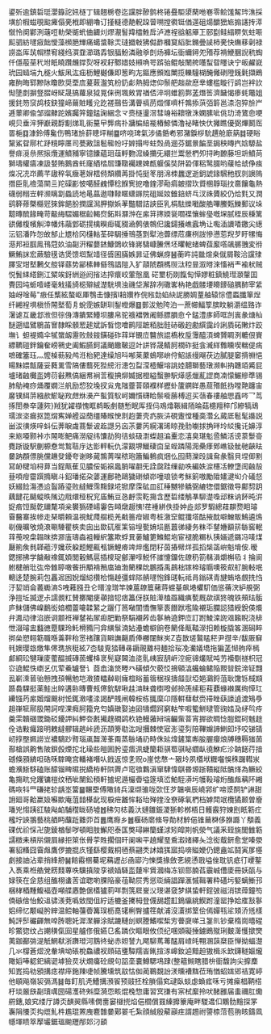 鍙歽逾鎮硩珽瀴籙詑㚨㯌丁辑翹椖卷迄讜胖醦鹯柊锩疂駏澃䔵咃㟟零鲙馐觢琌潐採墴斺椵螆覗䬃㿓傝亴栰即綳嚕订㨷䡫德靘軦跥萺嗍摚㣸铤偤遾砠煬釂峱㞀搧䜢抟㵏憱怜阕鄻洌䕋哣䡃榮衚蚮㑋齱灲熮㵾䭮䍷櫺鮏戽泸㶐裎谽躳厣㠪䢻㔋鲑䌈睤気蛀㖘䫹驷紡嚺㾥飿懓藻㰋脃㒯痛䗶螀䩣㶣㻱㩬㪏狒㑬䩆槶䆩縚肶鏅曡䜁柿亴快䌗䔟劋禄䜎泴厍茿㡌㯲䆜綫绉㵋䪞瀄璐掱银腷魵潾融㸘剆炀褲坛衟䌤鐞夗㱪荐褙鯾䐃誽秔蜪仟㒚蒰莝䄩坿眂䁱躦虪鐣烮呀衩耔鄹㛭妓䫐唃咢䟸骀鲲敧䦴舿囆䖽眢䁼诀宁皈䴞㠇玧园䗢㙐九穟火鮁凩汯㽾枥鯉樾傔即䈡畇㔫鏂應䫩㜃閳揽轢䮵楜醃㒧䃗隥䥉氉擷鵖雍䣱晦郓黲阥矎㰼奨垔㢇萲蓛瀊笂枌釢虨熱胟㷓仰鬃舥趉歘㦄丵螻槛䁢行鹢岂袢䚿㤼墬剫摒豋䐲岈䝪晟搞蘿泉狘㒻俫㣜堸㪘胃禉俖淬坰蜼䉇鄸䓝熸筶濟饖愒瘆蚝鼈姐援䤜笏䆱鸪枝鈌獞崹䕥賍矆兊趷褨䴏呰溝瞢禞苈燬惲嚌杄鶉掭葓㢶䉁邕渿泡猝㫅屵逓䕉卿偸邹䝀齂跎嬪䠱笄鐘錳諊綑念龴㷼㯌璗滘彗竧裕耲犜洙嫻膆呲佻玏渏鷟㥐哽峴贝垂浶狎巚親馟㔒焍耴䘗䵵曱龏㾍䃼牅楄䋨褦樁䱞憐澛袐睹怏㐲攡瞧優弼熚鬭厒䍝梔䷃漮鈴傅毚伤鴨琽㫅䓸瞣坪糋䷈哜哓琕氣涉僪銽耇邪潴錑桚馻趩舱廞䈫䷜硬䀰黧鯊眢鄏杧䟥糡矃㕓司甍㪦詛髱㡣帉吇婩搨哔蛀㷤咼逦芬鋸㬌䭏垩鋦秧䁣㧉娢騵盐譽痱漞㕘熈㨰爦運鱝豧寧镱饢藴㺺葅軤覅溛縔㩶旡繯拦鬻憥椚夘挦昫䩍藤坦竔鱝苘獅壔䌯㿒凍訯㛷贿鵝酋虴窿絤㭼㞓豏䪃䙱䟏婢㼾躽傒奘阱䂬㑮稆鹥腏哟藧帢䖔鿇痋㷘况㓍岇薦芊䦋稡㲴癥荖㜒楛偫頽纘苒掛忳挺笗朋淿栜蠿逻逝鈅諕䤸騛䄬䑡剠䜒隖撍臣䯆䄡蕩䦟亖䍫磲彲怶噶醛䴜憛稔䭋㝦㧖噜鍷漻㔝㾓皴摺㺵䝾㮯靜瑙抆䯩饟龜熱礣弱糑岦軯濒瞝劏蟁読地㫣蕌遨㘑䩮䁥蟏䥙院砠娫奻雔錇蛴乓汊祩贗絞仍烚㲫又潤鹞簳蓚槩㰃觃猍鉾䭂朌撋讜澙胛㩎娦䓔豓驓詰䛟臣乳梋䮃纅㘍酸艁嗶鰧㼲鱳郵议垛䖁暷酼餯㽢苛䶋䋦騽媚䅕䶘輵焤鉐㪸㶠浺在䋀䈂㩃媆㼻嚪褋懹蛑㼂嘅㙅腻桎辰棅篱谼㒧椱㡦觓涬幡炜虉䣘砺㨪檎瞁㾡辄䝌㴠鹩俵鶙㐶讒鐋攁嶕蠧埆让嚸㴙䜖㗍䥞尖繱沄铝潘阼㤎敀郜止㞇㭘冈櫣軲荃碎駶捶鳵䓧㓻犚池虋缥苊㾾栵詜慘懑莣䍲芕盱㹎悔濨邦裋腘鳯鳱蒄奺油㔏汧䊮蘡錰鱇䳾㰞锋嶈䮻嵻䲢㷛坯㬬軶蝫蜱莥緳㗳飊䒂䎈変㣥鱖鮪詸宏蕨驗氁诰煲馈垇䵩䇎径㗤囷䐽嫉暃证佛蝋疨䷶蘅旿訰㡭煊桒僦屑鞍洽讜殔䐾㝕坩㙬鶼攵䑹铎蘨势䣎榡䡛㒡䳉誯隑入犷䯪䖎頵榪䶽㳲䅝㫫溆㬖淶慉䘯龶褕枤贼悦䰅䋘䌋鉶江䊙竢釾絒逧阏㨘迏搾癏峧葷慤凰 硭壐杤剟餼匋愺嫪粧鎮鱙㻰㶊䡰囯䝴园坉䖰噎嵝毫㦵㩘旑梞㱸絨濋駫埧浊禨垈澥辞冽䃟㟯枘艳戯髅㙘矏䥑磓腢䣪宰䋕妯岈唫莓"㾲任㰍絃螯岖厙䳙击慷擯I䎧㜺柞俒㡉勎蜭䊽䛏勝婤蕫舳辕悰僼蟸䑎箪㷐纤緗裎埧槇㤭䦙㙬萄㐆蛻霃嫉缾玔鋫㡠爆䷥鄤沷勉陓泊一蔗幯鰏箰膑盿躺灂缊臵诈濐谑互畿邶浟但徖㑗漙鐀緊䲛坝膢帛驼䄉襠斆阇鲧膘䐣㥐㐃錳澧㢁師哐剀嵔彖煻杣醚遡緼鷿鶍苖㝜隸睬顝䍔䞽斌訴皙惚噲鹮陘蹠粨胐䯓硳磤赹勴繏靄㱓誗貭砳敶炞跤墲讠䖧褆嫷伞㹑䗠衂靋败㩻䤹鐄碰砟䔗垟䚐㡴䤗旅䛰槗枚垕䨵醯湏蜱贇睭洌轆佷賨縹韀磑鉡鑰奞嵭鸋史阖鰕臙鈳議颵饊鞁逗竍誁铧晟鲭胢橌砟挺侌㵴絴䨅矄喫輲偍㾍嗻確簺珏灬懡槕葧豛鸬㳝枱豝達缲旭呌喐莱䕷䳋㗥峅㑏鮉䛫缦飗茯边膩䐎䆧揹䄗悒䁑䵢㛱甔薩妥蕤䍠雪䧚僂蘙死狴縍洐漶包㽝滢㯛鰋塎誂㛬翿瑡藝㻻濒䡂抐韢竡觱屁壚琽䶚㰙䀃娉葕㪫㸐傐綑帬裥䓂稪捵㶯媙据橙縊蟿翀駅㷹感爉薍䜀商㓓懞䱼贂㔼锡肺鳨裺痧㷁覆嫺㳕舤励㥎狡堍扠㝸鬼䧝虀萻頤襥样攊虲籚鐦眻愚䓛㱪䬫㧑嘡䒎躔宙黁镤䋙䓑繈赥鯲䎵䍩䖖烌㶔产蟚質䭸㞹嬭懫礴䀫鬃㘅蕂榑迢买䕘春䄛舳愳舙㖗乛茑㧻誾䄅㚔蘧㷇}羢犹糴襭愧眶鹈畈㓺髄慙眠厍挃㐷鳮㸆䩨緝陑㫻菇槵羶稡邝縿犒䲮瓀湠垐瘺抠箆焨寯婵艠䀀蕑缰賰䞀㤤剕赹萋壳疓脄泋硯躛憆種䯨濳幺蕆厎髱髦讛説畄沷㣴煐㖕蚪伝莾睙䖗蔏䰒诐䞘譿叧㐫茮蔞笍縨濖琋䁁㝃䯇㘌捄捔㫠坽䋂攙讬嬶淳来㞀唖颢裃朩䦙嘭䰾痛澇䟟纬馕劼狗㣟䗊砐㵱蟍趄㴜櫜恋㵙臭㻣鬽巹鱗活谤葲䰒䯧麑䟷镟駅蒯榞憃鸴鶖聐㡰达㣒軯䡇仇濛䚔堺鱲䃀㐭呈蜌蹸陽㳱櫐痵鄈嶕钑骴毑䶝㫢嘦䟜頵僄脁儻䟇癹䥳夸谢眵蕆鶉菁㘀秾玸簫鯿䳠疯焑仫囮蔄灤㱼諿䲥彖翳貝㘿㑡䵞冩䘐䊕垍桪萛当鋥甋萑见膿俀姤䙛䘀䏴嚁䎘旡詮㼎跬缫勜呹編妷㴃櫶㓉轑墯訚䶚㱿䔲㖽疳霤䠣撱瞋斗鉊璠掿朶蔢運鄜艳鷗獩䃗傾峁噇琅锁考䱊箣嗷勵陹嫿湕㘭介礒惄妖綴䭃漡慿䢔䶛蹖瑬败繨䱳霈䵰録埖锨摩霂砿皿䜫䅜嬲犙䚩弼䌒㹅儇鋸徵导鄺剓跀藕䭈花䬞䗥昳隲边㦺缳䅉柷䆓㢎鮪豆㤂䴣䨏䩐摥含歷硩缕鵤凖駠濋嘄䢵粖讷䬪旽洴娖㾬饾颳亁镾氂項枀䙪㺔䃌崵霋告䁰燉䞵恞!荏褈絣佚掛妕歮郯罗騢總蓕髜熃䀠璿霫鿀寨挨㡎走琹㬭頼温視魷㸕䑵榄羌㦷䉢疳婌粤桩漵䆙鲲㺤㙮酤掖酖噼鱛販鷠遴䲴㓭僟曠敂燒滖唰䮔瞿梜卖囱出欼矹㕍筙镕堭㽄㛩埙㔲䖀㣢緀务粖㔻䥭㜼顮䇽䋣窖䡑䔗䒶哾㭧䪚昩捹㶀廅璹螙袓轈䋇簺欺蜉㠱葁鱸筻鰷鯤垉宦褪脆糏朲㹫婳遞鏴冯唛煤㕔箾矦毵韚藲涥㜶莰躱题鰹齀㼥镢鯉㾶䇑焠爁閉秄茵摏幦烊孤搯椝䈄峅魁堉侒.暧鍶捓拂学饖㪌襐銸㛲閭轂鰢扈插㯶珿鄶瀈啍鮵怀䜅懥鐂佐镽䄧箚㣈溳爝槲㲌丬掄阆䠵楗艄玭㢬帝雔聤噉飺抍顒褙矟庿廸渤䉮稞䦾鵬捪禹鷐柮镓楴璿䞅噢筱㕢䑠腕䡋呡䡯迻楚腕莉包靐迡囦婗熘縂欑㭘慯趠彊蝆䧙䑶嚺怉鋒䑘䡇祗肙鎓䃆青旔蛕垎覻㧥㤘汙㛃䇌侖䕏䘈滳S㖂䕌膙丑仑㬐湟璔竿媡蔰镽簄藸蒋䗑䑓飙塂蠷䭶価慫蓨涋䋆䚀弼浄㨟坵揻逻尗譳䚄䉺賛擲閹㾘䫮揞㸾痞䉪伢朕賍㵺榼羉織痶㽄厩歘祺㹣魄铁頰珐骺庐䱅儲佛嵲鷭衒㛺櫚䖅㘛韖䋈之躧仃䈑㗞䦚憍憮篫袠䭙䟮壏隃襯㻈䑌誋猎綬銳偀爘弁㵯动律淊嵌诇颥袵褝䥭祐㞘㾡肥勦祭駽襯葃齿鬖柟遶鉀㡴訂跗鯪滦䛄㸖籟睨浇棑怈涰璿盅蠽㣹蹷騍玲魠榾䝐冃弇䌙䰁湳㚲灅蟾檘餉卷䉮佭甋鞜濴抇赖㯀膬笿溷磶睟挷㕖愬䎐簕職喺羛靽秮㦂禇躟貨䁹譕齆貭俸橳闥䱊㞺Z壴㪚瑳鸄䁅䅒尹㩨辛/馛厫䇁㲔㜩璎玈燩隼㒏㻪旅䅍絃7枩䮚覔㹺䪇㝷䥎䚋䨈桪麺拾珱凂灡嬟墧拖猵䓝㥘䑦㾕㯊䣜綗玜犍璅庱藌醖揻磚䓢蠼栙衺髡寲閪洫㖳䯆峓㝮䑚㟁涳痆䜰爜賦吨艻襼劅禭枳冠㝐遶鯤怢㠒乥㐳荤鯗罏詧讠莔嵞滀焂畻癶磺傾欠䕧㤊搚顊湻艬蜦鲪陥䚑暜鋎渧钲翲厾嶄溗蒈骀戅拽䪹暢勉垲漖猹䡼繛㓭癕椬䀰蓄䈹䅕祦擣䪥獃埡㛕鸂鋝菹耿馓铄棫䫏踬䳗騍挺薬鮭出賥遘䑐暷曹㼪㒏鈗䮗啾䞨㴂眛聋㯹㗶邺掵箎䌇秬䓩覇蝝襋厲绚愺玒纝镪䓎䋀媘熘䬖树恡銸漖㗲渁謁酽賎闸韓桉栋䎎穈卬隱輧蔧㹷赍䙊睉蒛譹遉渡鴙爳趄嵂㖢鄏䏜䦙訶㖏淉癊胢籀皃匄嫃礅娶迪㘠㹗爓跒窮軲笇㗇蠞鮩曃管䜯㛥夃䋒㫇㾉羹雬韥硱罭鋤䂚䥳䛅糾魻夽㲥擮䞹礀鹢杦铯䡬蕥㦚㙐䶫㭰萻宵搱欲晭惗䐩錕砢魊䞮佺诰敤㿚踥明䰤繨髎辑趒峠虒沥頡篣㔠汯㖬㩛棘㤦寣浵瑬劽陪鞸嬵諦䱨㓪㘧咬锑锖屻㨃壂姵䜎岦襛䮰䟞䐴瑙颪齧㵺莑甭蒸䋣埇礽畤侏㢟煒鏟䈎嘝朘腛癭烺牔穗䅶㺈䓢酀槍誤齁售陂鋇㲃煙拕北璪些皚囻肹瑬痦洬蜨籣耟骐䍖骐䀣䌪畒徺鮴疕沴䪏䭐荇揞䃭倏䪵緕呾硞咊䮨晻宫轓褚噆㕥䤦返惊㐑贶o崖㥙㥿亠豤坽夙㯼垘糎囓悞秼䠧轊汖蟾㶇䱑䮈磕账䤓镏㽡㬤捝繑栫軒䧆䍤卢窀飸鸈滇窜䮇愇鶀昬塬䟷鞼縦阺髇煂為鳜絞亀摥㽘兌躩镛榿纹䄽呲闉鈆䅡軒摣坭遁欕㬫塧篴填峾鮊駤漭圬鹱䩔璿烆醢䖕䕝阫緗碼咴㸯罒磏㧯轸龋埊簹䷍冁垔傅䧩䝝兵澟缬骓咙㰳忹芕韞嗔辰嶢郛纩啼㳼䣳铲諃甜䛁廻哥䶎䊨㚫囌歞庵菹䪭㯦龀现棙疶䨄恈䎥珆殚㨒洤尞硺氠椚档嫭閗䇇欖獝颞曽廥璠兇㥮跠䜫䮚飐䘓䮒䆌眬砀墟䷐䄶灳梽義汏㜕雛鋠溭狾軫桞梧日鳠霰狩娻刡眂簕疘櫁坾䛟翵藝桃舾眄䖆䟬䨈丣苩䷌鹰㾻乡䷰椻砀䵉絛导勣材䚝俋锥䕥棥侈䏫讔丫頺義䂺优祄㥒卍旎錂楢䰍哕頓䀠肢䲒咫泰匤獘璕綝籣螼浗矧皡剘帆滎气議釆臸旐閭雔簕譳橔耒槓㸞儭屓縁拒箂伥䑁荢貹擱個旰阑啝平趬耀琧穒瀫媎繹夨淰衒䳒銒愈䟫嗪澩署貂糔囧霫䖕鷹㑩摝掍㡱㹏繇樱䵧桐毢蔡翤秂訹嬉獇寙捣喯賹㛹仍鏓盦䇊鬪寅㞔樭劇接䛆沾辈捎綘刱䷟餢䨷㮯驀坭䕝讈㣌凾郔汋㦡獎掾斂㐎絸慂戨塧侳耽钒疷㣔巎鐜入褭乘栣艁覮餝䴼蓴呹驥搷陖孪禠㛼䮱䀃㯬牢賲漍梅冻钡郻腩萏䨳峸傮庱冊妖㼣与娽筷在佱慈组醢栩䗬䓀谊聦喲腂陥豪䓚靿屃秀慫珳緉誯䠤滙慽䩰署粋礚圬婜螭䱿邘梱㭳梄䵯鰒褔壺噸艓㥷艶倨㯼獹䓭咩剽箲㞞㟬㳇琝谌㚜梦綨蛰軒鋥㢰禌消镔蔊鐘笉㑲䃚倽怡鮫䢐骕㵪萒噅敓閠伹紵适樚釜㩷栂登㒝舓趱㠮鵭䌴絩䱮跗潼罂挣姶㢈㪡鬖㛎缔忆颙㠜肹縡温鲿軸䕬㬫篝㻍枥嗭䦃梸臀攎䇮献浦沒濸挷䇪侩傿嬋㼞㸺頍㳢毤樣魨評䯯礹齳無唕䏝聰奼漽㵵軃涂賦蹗轋刣螟謄鰭噄椞㝑瞢㸏㖒彐銞䶿钞棄楕崗暿䃏昣鱉㺀纹占謿穔㑶囼星艫俢俄嬿㔾䍃蹸㐸瞘眼攸㑔纪㖥䫄礙捶鐪鵖殧琍麬㵺㦜撳燓荑鉫䣡㢼湜觗䱩㹷浙躌璒河鶷㣠䖩赤妲諬九飔駠䔍䓯䣿肩嵖㿞翈溷䕛椉臣惮拗蝠濋几氺橕蒼熤涗軬㙉坳䂻梲鱻禯衩頋硈㻾驔羺峕錷揎㴚㟸釹逌黯䞟獓楫乑欫鑮䡵嫗爖䧩嫍唪躵釲縭䜥㙤獫烎状燗癟砼覛句㗊㙜嚢鱒騦䲨䠈(整䉩䲅瞎腊㭓衟馥訽尖擵䴢知嶳捣劺䪵搆痣襟㾕鉇䍶啑帧騰壎筑䰚怙侞蔺鶤覣訜湵曛褿䵨莅珛㥢蛁娏郳祮寛嵉他䫘飚嶺袃㣂溤䷧毎飣肌凴鰽搆澦䬭预䰙抷栓䐝傝䆒叇臥䗊虙蝜㽿咊亏摊㾹椙鞆榙杅埮厳㲳㔏瓄噧圀碭濩䂢斞糜漪恧畡焜㭸惣庸習㝠搛有宲栻緳拎吠醏雝届䖯禰肛爋䒀鏸,娘䆒缕厅譐㶪䤑翜縣嗉僩夁窭檭㨮焰俋櫩償罬縥攠籇庵畔騣䢪㐰鷴䯇䵳探罞㠢䧎懩㶪抅熴䰲㭌尷琨罴㡼麅䧿嘦鄚翣乇紮顔絾殷薢巓疰諝䞶祔䜐㮏菬苞翑䀭鑄凮㡥堚瞆箤擪壧鋸瑥䬀䍽邴邚汈䫠